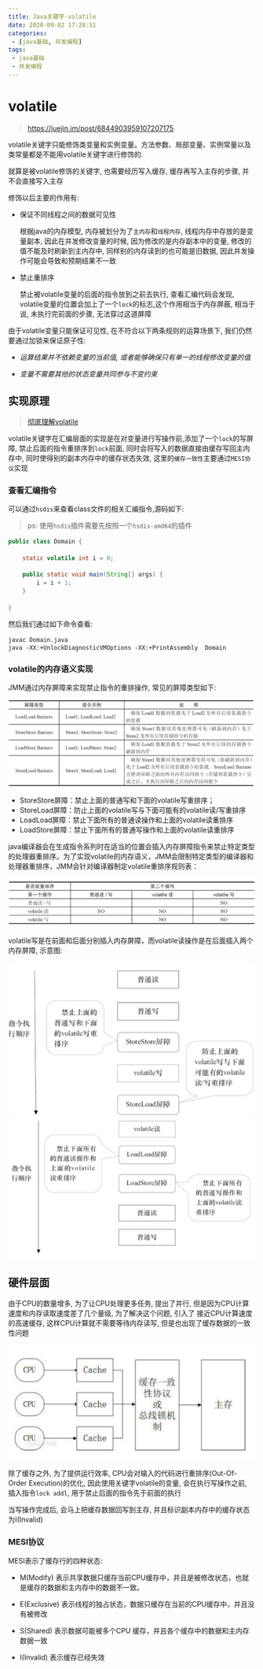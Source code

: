 ```yaml
---
title: Java关键字-volatile
date: 2020-09-02 17:28:51
categories:
 - [java基础, 并发编程]
tags:
 - java基础
 - 并发编程
---
```


# volatile

> https://juejin.im/post/6844903959107207175


volatile关键字只能修饰类变量和实例变量。方法参数、局部变量、实例常量以及类常量都是不能用volatile关键字进行修饰的.

就算是被volatile修饰的关键字, 也需要经历写入缓存, 缓存再写入主存的步骤, 并不会直接写入主存

<!-- more -->
 
修饰以后主要的作用有:

- 保证不同线程之间的数据可见性

    根据java的内存模型, 内存被划分为了`主内存`和`线程内存`, 线程内存中存放的是变量副本, 因此在并发修改变量的时候, 因为修改的是内存副本中的变量,
    修改的值不能及时刷新到主内存中, 同样别的内存读到的也可能是旧数据, 因此并发操作可能会导致和预期结果不一致
    
- 禁止重排序
    
    禁止被volatile变量的后面的指令放到之前去执行, 查看汇编代码会发现, volatile变量的位置会加上了一个`lock`的标志,这个作用相当于内存屏蔽,
    相当于说, 未执行完前面的步骤, 无法穿过这道屏障
    
    
由于volatile变量只能保证可见性, 在不符合以下两条规则的运算场景下, 我们仍然要通过加锁来保证原子性:

- *运算结果并不依赖变量的当前值, 或者能够确保只有单一的线程修改变量的值*

- *变量不需要其他的状态变量共同参与不变约束*

## 实现原理

> [彻底理解volatile](https://juejin.im/post/6844903601064640525)

volatile关键字在汇编层面的实现是在对变量进行写操作前,添加了一个`lock`的写屏障, 禁止后面的指令重排序到`lock`前面,
同时会将写入的数据直接由缓存写回主内存中, 同时使得别的副本内存中的缓存状态失效, 这里的`缓存一致性`主要通过`MESI协议`实现

### 查看汇编指令

可以通过`hsdis`来查看class文件的相关汇编指令,源码如下:

>   ps: 使用`hsdis`插件需要先按照一个`hsdis-amd64`的插件

```java
public class Domain {

    static volatile int i = 0;

    public static void main(String[] args) {
        i = i + 1;
    }

}
```

然后我们通过如下命令查看:
```shell
javac Domain.java
java -XX:+UnlockDiagnosticVMOptions -XX:+PrintAssembly  Domain 
```

### volatile的内存语义实现

JMM通过内存屏障来实现禁止指令的重排操作, 常见的屏障类型如下:

![内存屏障](/image/volatile/jmm内存屏障类型.jpg)

- StoreStore屏障：禁止上面的普通写和下面的volatile写重排序；
- StoreLoad屏障：防止上面的volatile写与下面可能有的volatile读/写重排序
- LoadLoad屏障：禁止下面所有的普通读操作和上面的volatile读重排序
- LoadStore屏障：禁止下面所有的普通写操作和上面的volatile读重排序


java编译器会在生成指令系列时在适当的位置会插入内存屏障指令来禁止特定类型的处理器重排序。为了实现volatile的内存语义，JMM会限制特定类型的编译器和处理器重排序，JMM会针对编译器制定volatile重排序规则表：

![重排序规则表](/image/volatile/重排序规则表.jpg)


volatile写是在前面和后面分别插入内存屏障，而volatile读操作是在后面插入两个内存屏障, 示意图:

![volatile写](/image/volatile/volatile写屏障插入.jpg)
![volatile写](/image/volatile/volatile读屏障插入.jpg)


## 硬件层面

由于CPU的数量增多, 为了让CPU处理更多任务, 提出了并行, 但是因为CPU计算速度和内存读取速度差了几个量级, 为了解决这个问题, 引入了
接近CPU计算速度的高速缓存, 这样CPU计算就不需要等待内存读写, 但是也出现了缓存数据的一致性问题

![交互图](/image/CPU内存交互流程.jpg)

除了缓存之外, 为了提供运行效率, CPU会对输入的代码进行重排序(Out-Of-Order Execution)的优化, 因此使用关键字volatile的变量,
会在执行写操作之前, 插入指令`lock addl`, 用于禁止后面的指令先于前面的执行

当写操作完成后, 会马上把缓存数据回写到主存, 并且标识副本内存中的缓存状态为I(Invalid)

### MESI协议

MESI表示了缓存行的四种状态:

- M(Modify) 表示共享数据只缓存当前CPU缓存中，并且是被修改状态，也就是缓存的数据和主内存中的数据不一致。

- E(Exclusive) 表示线程的独占状态，数据只缓存在当前的CPU缓存中，并且没有被修改

- S(Shared) 表示数据可能被多个CPU 缓存，并且各个缓存中的数据和主内存数据一致

- I(Invalid) 表示缓存已经失效